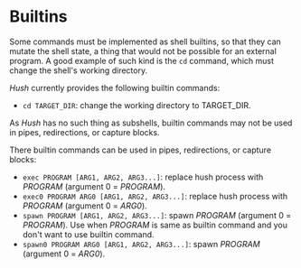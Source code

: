 # Builtins

Some commands must be implemented as shell builtins, so that they can mutate the shell state, a thing that would not be possible for an external program. A good example of such kind is the `cd` command, which must change the shell's working directory.

*Hush* currently provides the following builtin commands:

- `cd TARGET_DIR`: change the working directory to TARGET_DIR.

As *Hush* has no such thing as subshells, builtin commands may not be used in pipes, redirections, or capture blocks.

There builtin commands can be used in pipes, redirections, or capture blocks:

- `exec PROGRAM [ARG1, ARG2, ARG3...]`: replace hush process with *PROGRAM* (argument 0 = *PROGRAM*).
- `exec0 PROGRAM ARG0 [ARG1, ARG2, ARG3...]`: replace hush process with *PROGRAM* (argument 0 = *ARG0*).
- `spawn PROGRAM [ARG1, ARG2, ARG3...]`: spawn *PROGRAM* (argument 0 = *PROGRAM*). Use when *PROGRAM* is same as builtin command and you don't want to use builtin command.
- `spawn0 PROGRAM ARG0 [ARG1, ARG2, ARG3...]`: spawn *PROGRAM* (argument 0 = *ARG0*).
